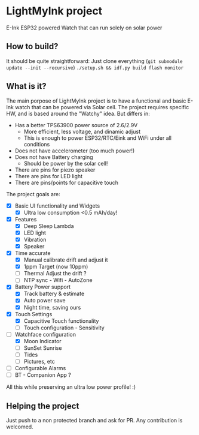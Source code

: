 # LightMyInk project

E-Ink ESP32 powered Watch that can run solely on solar power

## How to build?

It should be quite straightforward:
Just clone everything (`git submodule update --init --recursive`)
`./setup.sh && idf.py build flash monitor`

## What is it?

The main porpose of LightMyInk project is to have a functional and basic E-Ink watch that can be powered via Solar cell.
The project requires specific HW, and is based around the "Watchy" idea. But differs in:
* Has a better TPS63900 power source of 2.6/2.9V
  * More efficient, less voltage, and dinamic adjust
  * This is enough to power ESP32/RTC/Eink and WiFi under all conditions
* Does not have accelerometer (too much power!)
* Does not have Battery charging
  * Should be power by the solar cell!
* There are pins for piezo speaker
* There are pins for LED light
* There are pins/points for capacitive touch

The project goals are:
- [X] Basic UI functionality and Widgets
  - [X] Ultra low consumption <0.5 mAh/day!
- [X] Features
  - [X] Deep Sleep Lambda
  - [X] LED light
  - [X] Vibration
  - [X] Speaker
- [X] Time accurate
  - [X] Manual calibrate drift and adjust it
  - [X] 1ppm Target (now 10ppm)
  - [ ] Thermal Adjust the drift ?
  - [ ] NTP sync - Wifi - AutoZone
- [X] Battery Power support
  - [X] Track battery & estimate
  - [X] Auto power save
  - [X] Night time, saving ours
- [X] Touch Settings
  - [X] Capacitive Touch functionality
  - [ ] Touch configuration - Sensitivity
- [ ] Watchface configuration
  - [X] Moon Indicator
  - [ ] SunSet Sunrise
  - [ ] Tides
  - [ ] Pictures, etc
- [ ] Configurable Alarms
- [ ] BT - Companion App ?

All this while preserving an ultra low power profile! :)

## Helping the project

Just push to a non protected branch and ask for PR.
Any contribution is welcomed.
